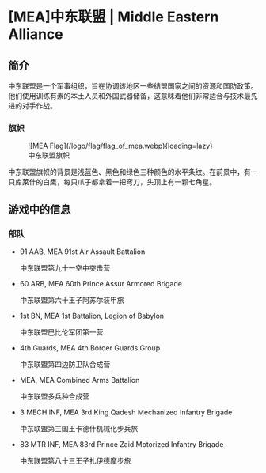 # [MEA]中东联盟 | Middle Eastern Alliance

## 简介

中东联盟是一个军事组织，旨在协调该地区一些结盟国家之间的资源和国防政策。他们使用训练有素的本土人员和外国武器储备，这意味着他们非常适合与技术最先进的对手作战。

### 旗帜

<figure markdown>
  ![MEA Flag](/logo/flag/flag_of_mea.webp){loading=lazy}
  <figcaption>中东联盟旗帜</figcaption>
</figure>

中东联盟旗帜的背景是浅蓝色、黑色和绿色三种颜色的水平条纹。在前景中，有一只库莱什的白鹰，每只爪子都拿着一把弯刀，头顶上有一颗七角星。

## 游戏中的信息

### 部队

- 91 AAB, MEA 91st Air Assault Battalion

    中东联盟第九十一空中突击营

- 60 ARB, MEA 60th Prince Assur Armored Brigade

    中东联盟第六十王子阿苏尔装甲旅

- 1st BN, MEA 1st Battalion, Legion of Babylon

    中东联盟巴比伦军团第一营

- 4th Guards, MEA 4th Border Guards Group

    中东联盟第四边防卫队合成营

- MEA, MEA Combined Arms Battalion

    中东联盟多兵种合成营

- 3 MECH INF, MEA 3rd King Qadesh Mechanized Infantry Brigade

    中东联盟第三国王卡德什机械化步兵旅

- 83 MTR INF, MEA 83rd Prince Zaid Motorized Infantry Brigade

    中东联盟第八十三王子扎伊德摩步旅
